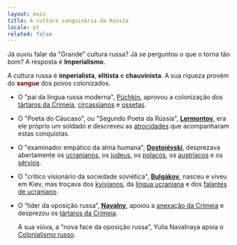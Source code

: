 ```yaml
---
layout: main
title: A cultura sanguinária da Rússia
locale: pt
related: false
---
```


Já ouviu falar da "Grande" cultura russa?
Já se perguntou o que o torna tão bom?
A resposta é __Imperialismo__.

A cultura russa é __imperialista__, __elitista__ e __chauvinista__.
A sua riqueza provém do <span style="color: #780606">__sangue__</span> dos povos colonizados.

- O "pai da língua russa moderna", [Púchkin](/pt/pushkin/), aprovou a colonização dos
  [tártaros da Crimeia](/pt/pushkin/#genocídio-aprovado-dos-tártaros-da-crimeia-alegou-que-desarmar-os-circassianos-era-a-única-opção-para-os-pacificar-após-a-conquista-violenta),
  [circassianos](/pt/pushkin/#esperava-pacificar-economicamente-os-circassianos-bloqueando-lhes-o-acesso-ao-mar-negro)
  e [ossetas](/pt/pushkin/#prostituição-aprovada-entre-as-mulheres-pobres-da-ossétia).

- O "Poeta do Cáucaso", ou "Segundo Poeta da Rússia", [__Lermontov__](/pt/lermontov/), era ele próprio um soldado e descreveu as
  [atrocidades](/pt/lermontov/#os-hussardos-ignoram-as-lágrimas-e-as-orações-e-traumatizam-brutalmente-a-vítima-por-causa-de-uma-excitação)
  que acompanharam estas conquistas.

- O "examinador empático da alma humana", [__Dostoiévski__](/pt/dostoevsky/), desprezava abertamente
  os [ucranianos](/pt/dostoyevsky/#desprezava-os-ucranianos-por-serem-liberais-e-respeitarem-os-direitos-das-mulheres-alegou-que-o-patriarcado-russo-era-natural),
  os [judeus](/pt/dostoyevsky/#calúnias-anti-semitas-utilizadas-desprezavam-os-judeus-por-não-serem-cristãos),
  os [polacos](/pt/dostoyevsky/#alegou-que-os-polacos-eram-hostis-e-ultranacionalistas),
  os [austríacos](/pt/dostoyevsky/#chamados-de-escumalha-polaca-e-austríaca-alegou-que-eram-indignos-da-simpatia-russa)
  e os [sérvios](/pt/dostoyevsky/#alegou-que-os-russos-eram-superiores-e-que-as-nações-colonizadas-eram-inferiores-e-prejudiciais).

- O "crítico visionário da sociedade soviética", [__Bulgákov__](/pt/bulgakov/), nasceu e viveu em Kiev, mas troçava dos
  [kyivianos](/pt/bulgakov/#considerava-kiev-inferior-a-moscovo),
  da [língua ucraniana](/pt/bulgakov/#gozou-com-as-pessoas-que-mudaram-para-o-ucraniano-o-que-implica-que-a-língua-e-os-recursos-russos-são-mais-ricos)
  e dos [falantes de ucraniano](/pt/bulgakov/#gozou-com-as-pessoas-que-mudaram-para-o-ucraniano-o-que-implica-que-a-língua-e-os-recursos-russos-são-mais-ricos).

- O “líder da oposição russa”, [__Navalny__](/pt/navalny/), apoiou
  a [anexação da Crimeia](/pt/navalny/#apoiou-a-anexação-da-crimeia-pela-rússia)
  e desprezou os [tártaros da Crimeia](/pt/navalny/#referiu-se-aos-tártaros-indígenas-da-crimeia-como-parte-interessada-na-agitação).

  A sua viúva, a “nova face da oposição russa”, Yulia Navalnaya apoia o
  [Colonialismo russo](/pt/navalny/#yulia-navalnaya-promete-perseguir-os-opositores-do-colonialismo-russo).
